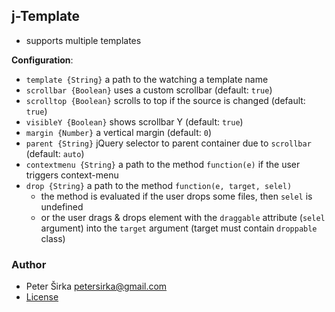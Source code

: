 ## j-Template

- supports multiple templates

__Configuration__:

- `template {String}` a path to the watching a template name
- `scrollbar {Boolean}` uses a custom scrollbar (default: `true`)
- `scrolltop {Boolean}` scrolls to top if the source is changed (default: `true`)
- `visibleY {Boolean}` shows scrollbar Y (default: `true`)
- `margin {Number}` a vertical margin (default: `0`)
- `parent {String}` jQuery selector to parent container due to `scrollbar` (default: `auto`)
- `contextmenu {String}` a path to the method `function(e)` if the user triggers context-menu
- `drop {String}` a path to the method `function(e, target, selel)`
	- the method is evaluated if the user drops some files, then `selel` is undefined
	- or the user drags & drops element with the `draggable` attribute (`selel` argument) into the `target` argument (target must contain `droppable` class)

### Author

- Peter Širka <petersirka@gmail.com>
- [License](https://www.totaljs.com/license/)
